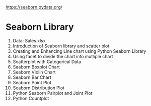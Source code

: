 https://seaborn.pydata.org/
# Seaborn Library
1. Data: Sales.xlsx
2. Introduction of Seaborn library and scatter plot
3. Creating and Enhancing Line chart using Python Seaborn Library
4. Using facet to divide the chart into mutliple chart
5. Scatterplot with Categorical Data
6. Seaborn Boxplot Chart
7. Seaborn Violin Chart
8. Seaborn Bar Chart
9. Seaborn Point Plot
10. Seaborn Distribution Plot
11. Python Seaborn Pairplot and Joint Plot
12. Python Countplot

